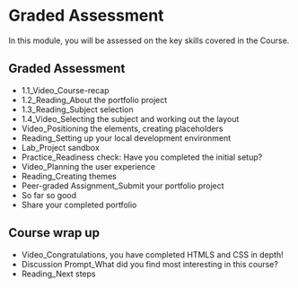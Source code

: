 # Graded Assessment

In this module, you will be assessed on the key skills covered in the Course.


## Graded Assessment

- 1.1_Video_Course-recap
- 1.2_Reading_About the portfolio project
- 1.3_Reading_Subject selection
- 1.4_Video_Selecting the subject and working out the layout
- Video_Positioning the elements, creating placeholders
- Reading_Setting up your local development environment
- Lab_Project sandbox
- Practice_Readiness check: Have you completed the initial setup? 
- Video_Planning the user experience
- Reading_Creating themes
- Peer-graded Assignment_Submit your portfolio project
- So far so good
- Share your completed portfolio


## Course wrap up

- Video_Congratulations, you have completed HTMLS and CSS in depth!
- Discussion Prompt_What did you find most interesting in this course?
- Reading_Next steps